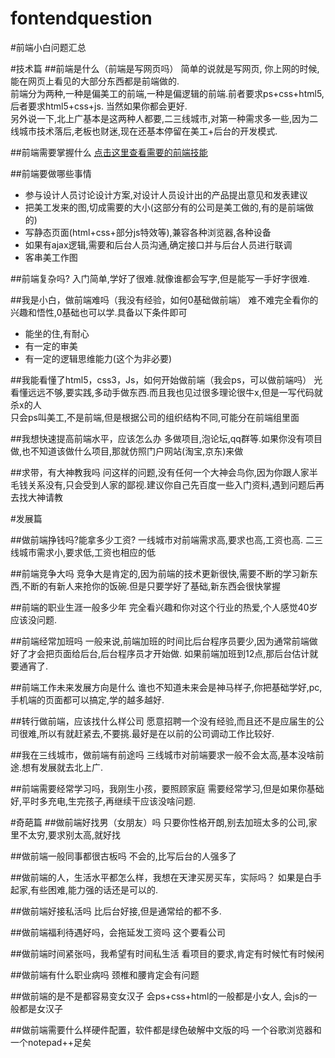# fontendquestion
#前端小白问题汇总

#技术篇
##前端是什么（前端是写网页吗）
简单的说就是写网页, 你上网的时候,能在网页上看见的大部分东西都是前端做的.  
前端分为两种,一种是偏美工的前端,一种是偏逻辑的前端.前者要求ps+css+html5,后者要求html5+css+js. 当然如果你都会更好.  
另外说一下,北上广基本是这两种人都要,二三线城市,对第一种需求多一些,因为二线城市技术落后,老板也财迷,现在还基本停留在美工+后台的开发模式.

##前端需要掌握什么
[点击这里查看需要的前端技能](https://github.com/JacksonTian/fks "")

##前端要做哪些事情
- 参与设计人员讨论设计方案,对设计人员设计出的产品提出意见和发表建议
- 把美工发来的图,切成需要的大小(这部分有的公司是美工做的,有的是前端做的)
- 写静态页面(html+css+部分js特效等),兼容各种浏览器,各种设备
- 如果有ajax逻辑,需要和后台人员沟通,确定接口并与后台人员进行联调
- 客串美工作图

##前端复杂吗?
入门简单,学好了很难.就像谁都会写字,但是能写一手好字很难.

##我是小白，做前端难吗（我没有经验，如何0基础做前端）
难不难完全看你的兴趣和悟性,0基础也可以学.具备以下条件即可  
- 能坐的住,有耐心
- 有一定的审美
- 有一定的逻辑思维能力(这个为非必要)

##我能看懂了html5，css3，Js，如何开始做前端（我会ps，可以做前端吗）
光看懂远远不够,要实践,多动手做东西.而且我也见过很多理论很牛x,但是一写代码就杀x的人    
只会ps叫美工,不是前端,但是根据公司的组织结构不同,可能分在前端组里面

##我想快速提高前端水平，应该怎么办
多做项目,泡论坛,qq群等.如果你没有项目做,也不知道该做什么项目,那就仿照门户网站(淘宝,京东)来做

##求带，有大神教我吗
问这样的问题,没有任何一个大神会鸟你,因为你跟人家半毛钱关系没有,只会受到人家的鄙视.建议你自己先百度一些入门资料,遇到问题后再去找大神请教

#发展篇

##做前端挣钱吗?能拿多少工资?
一线城市对前端需求高,要求也高,工资也高. 二三线城市需求小,要求低,工资也相应的低

##前端竞争大吗
竞争大是肯定的,因为前端的技术更新很快,需要不断的学习新东西,不断的有新人来抢你的饭碗.但是只要学好了基础,新东西会很快掌握


##前端的职业生涯一般多少年
完全看兴趣和你对这个行业的热爱,个人感觉40岁应该没问题.

##前端经常加班吗
一般来说,前端加班的时间比后台程序员要少,因为通常前端做好了才会把页面给后台,后台程序员才开始做. 如果前端加班到12点,那后台估计就要通宵了.

##前端工作未来发展方向是什么
谁也不知道未来会是神马样子,你把基础学好,pc,手机端的页面都可以搞定,学的越多越好.


##转行做前端，应该找什么样公司
愿意招聘一个没有经验,而且还不是应届生的公司很难,所以有就赶紧去,不要挑.最好是在以前的公司调动工作比较好.

##我在三线城市，做前端有前途吗
三线城市对前端要求一般不会太高,基本没啥前途.想有发展就去北上广.

##前端需要经常学习吗，我刚生小孩，要照顾家庭
需要经常学习,但是如果你基础好,平时多充电,生完孩子,再继续干应该没啥问题.

#奇葩篇
##做前端好找男（女朋友）吗
只要你性格开朗,别去加班太多的公司,家里不太穷,要求别太高,就好找

##做前端一般同事都很古板吗
不会的,比写后台的人强多了

##做前端的人，生活水平都怎么样，我想在天津买房买车，实际吗？
如果是白手起家,有些困难,能力强的话还是可以的. 

##做前端好接私活吗
比后台好接,但是通常给的都不多.


##做前端福利待遇好吗，会拖延发工资吗
这个要看公司

##做前端时间紧张吗，我希望有时间私生活
看项目的要求,肯定有时候忙有时候闲

##做前端有什么职业病吗
颈椎和腰肯定会有问题

##做前端的是不是都容易变女汉子
会ps+css+html的一般都是小女人, 会js的一般都是女汉子

##做前端需要什么样硬件配置，软件都是绿色破解中文版的吗
一个谷歌浏览器和一个notepad++足矣
